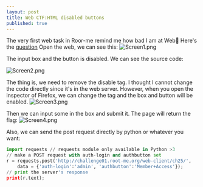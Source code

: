 ```yaml
---
layout: post
title: Web CTF:HTML disabled buttons
published: true
---
```

The very first web task in Roor-me remind me how bad I am at Web🌚
Here's the [question](https://www.root-me.org/en/Challenges/Web-Client/HTML-disabled-buttons?lang=en&action_solution=voir&debut_affiche_solutions=2#pagination_affiche_solutions)
Open the web, we can see this:
![Screen1.png]({{site.baseurl}}/_posts/Screen1.png)

The input box and the button is disabled. We can see the source code:

![Screen2.png]({{site.baseurl}}/_posts/Screen2.png)

The thing is, we need to remove the disable tag. I thought I cannot change the code directly since it's in the web server. However, when you open the inspector of Firefox, we can change the tag and the box and button will be enabled. 
![Screen3.png]({{site.baseurl}}/_posts/Screen3.png)

Then we can input some in the box and submit it. The page will return the flag:
![Screen4.png]({{site.baseurl}}/_posts/Screen4.png)


Also, we can send the post request directly by python or whatever you want:
```python
import requests // requests module only available in Python >3
// make a POST request with auth-login and authbutton set
r = requests.post('http://challenge01.root-me.org/web-client/ch25/',
    data = {'auth-login':'admin', 'authbutton':'Member+Access'});
// print the server's response
print(r.text);
```

